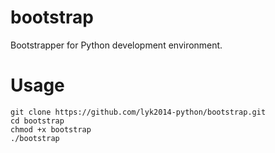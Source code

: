 bootstrap
=========

Bootstrapper for Python development environment.

Usage
=====

    git clone https://github.com/lyk2014-python/bootstrap.git
    cd bootstrap
    chmod +x bootstrap
    ./bootstrap
    
